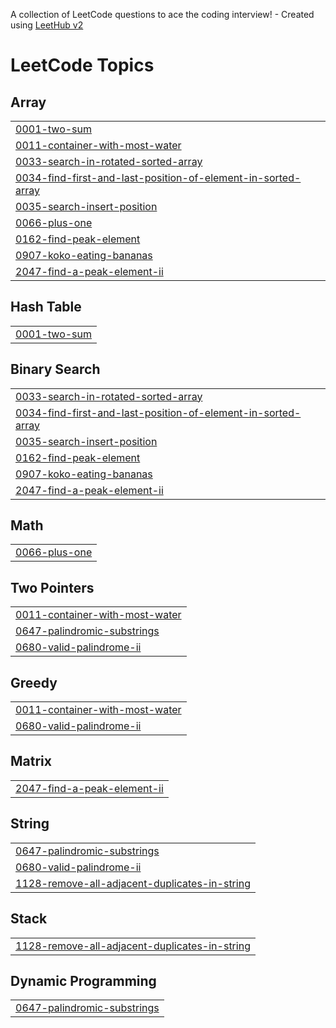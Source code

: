 A collection of LeetCode questions to ace the coding interview! - Created using [LeetHub v2](https://github.com/arunbhardwaj/LeetHub-2.0)
<!---LeetCode Topics Start-->
# LeetCode Topics
## Array
|  |
| ------- |
| [0001-two-sum](https://github.com/thebiggun/DSA/tree/master/0001-two-sum) |
| [0011-container-with-most-water](https://github.com/thebiggun/DSA/tree/master/0011-container-with-most-water) |
| [0033-search-in-rotated-sorted-array](https://github.com/thebiggun/DSA/tree/master/0033-search-in-rotated-sorted-array) |
| [0034-find-first-and-last-position-of-element-in-sorted-array](https://github.com/thebiggun/DSA/tree/master/0034-find-first-and-last-position-of-element-in-sorted-array) |
| [0035-search-insert-position](https://github.com/thebiggun/DSA/tree/master/0035-search-insert-position) |
| [0066-plus-one](https://github.com/thebiggun/DSA/tree/master/0066-plus-one) |
| [0162-find-peak-element](https://github.com/thebiggun/DSA/tree/master/0162-find-peak-element) |
| [0907-koko-eating-bananas](https://github.com/thebiggun/DSA/tree/master/0907-koko-eating-bananas) |
| [2047-find-a-peak-element-ii](https://github.com/thebiggun/DSA/tree/master/2047-find-a-peak-element-ii) |
## Hash Table
|  |
| ------- |
| [0001-two-sum](https://github.com/thebiggun/DSA/tree/master/0001-two-sum) |
## Binary Search
|  |
| ------- |
| [0033-search-in-rotated-sorted-array](https://github.com/thebiggun/DSA/tree/master/0033-search-in-rotated-sorted-array) |
| [0034-find-first-and-last-position-of-element-in-sorted-array](https://github.com/thebiggun/DSA/tree/master/0034-find-first-and-last-position-of-element-in-sorted-array) |
| [0035-search-insert-position](https://github.com/thebiggun/DSA/tree/master/0035-search-insert-position) |
| [0162-find-peak-element](https://github.com/thebiggun/DSA/tree/master/0162-find-peak-element) |
| [0907-koko-eating-bananas](https://github.com/thebiggun/DSA/tree/master/0907-koko-eating-bananas) |
| [2047-find-a-peak-element-ii](https://github.com/thebiggun/DSA/tree/master/2047-find-a-peak-element-ii) |
## Math
|  |
| ------- |
| [0066-plus-one](https://github.com/thebiggun/DSA/tree/master/0066-plus-one) |
## Two Pointers
|  |
| ------- |
| [0011-container-with-most-water](https://github.com/thebiggun/DSA/tree/master/0011-container-with-most-water) |
| [0647-palindromic-substrings](https://github.com/thebiggun/DSA/tree/master/0647-palindromic-substrings) |
| [0680-valid-palindrome-ii](https://github.com/thebiggun/DSA/tree/master/0680-valid-palindrome-ii) |
## Greedy
|  |
| ------- |
| [0011-container-with-most-water](https://github.com/thebiggun/DSA/tree/master/0011-container-with-most-water) |
| [0680-valid-palindrome-ii](https://github.com/thebiggun/DSA/tree/master/0680-valid-palindrome-ii) |
## Matrix
|  |
| ------- |
| [2047-find-a-peak-element-ii](https://github.com/thebiggun/DSA/tree/master/2047-find-a-peak-element-ii) |
## String
|  |
| ------- |
| [0647-palindromic-substrings](https://github.com/thebiggun/DSA/tree/master/0647-palindromic-substrings) |
| [0680-valid-palindrome-ii](https://github.com/thebiggun/DSA/tree/master/0680-valid-palindrome-ii) |
| [1128-remove-all-adjacent-duplicates-in-string](https://github.com/thebiggun/DSA/tree/master/1128-remove-all-adjacent-duplicates-in-string) |
## Stack
|  |
| ------- |
| [1128-remove-all-adjacent-duplicates-in-string](https://github.com/thebiggun/DSA/tree/master/1128-remove-all-adjacent-duplicates-in-string) |
## Dynamic Programming
|  |
| ------- |
| [0647-palindromic-substrings](https://github.com/thebiggun/DSA/tree/master/0647-palindromic-substrings) |
<!---LeetCode Topics End-->